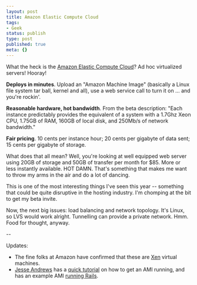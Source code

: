 ```yaml
---
layout: post
title: Amazon Elastic Compute Cloud
tags:
- Geek
status: publish
type: post
published: true
meta: {}
---
```

What the heck is the <a href="http://www.amazon.com/b/ref=sc_fe_c_1_3435361_1/102-9479326-4892141?ie=UTF8&amp;node=201590011" target="_blank">Amazon Elastic Compute Cloud</a>?  Ad hoc virtualized servers!  Hooray!

<b>Deploys in minutes</b>.  Upload an "Amazon Machine Image" (basically a Linux file system tar ball, kernel and all), use a web service call to turn it on ... and you're rockin'.

<b>Reasonable hardware, hot bandwidth</b>.  From the beta description:  "<span class="small">Each instance predictably provides the equivalent of a system with a </span><span class="small">1.7Ghz Xeon CPU, 1.75GB of RAM, 160GB of local disk, and 250Mb/s of network bandwidth."</span>

<b>Fair pricing</b>. 10 cents per instance hour; 20 cents per gigabyte of data sent; 15 cents per gigabyte of storage.

What does that all mean?  Well, you're looking at well equipped web server using 20GB of storage and 50GB of transfer per month for $85.  More or less instantly available.  HOT DAMN.  That's something that makes me want to throw my arms in the air and do a lot of dancing.

<span class="small">This is one of the most interesting things I've seen this year -- something that could be quite disruptive in the hosting industry. </span>  I'm chomping at the bit to get my beta invite.

Now, the next big issues: load balancing and network topology.  It's Linux, so LVS would work alright.  Tunnelling can provide a private network.  Hmm.  Food for thought, anyway.

--

Updates:
<ul>
	<li>The fine folks at Amazon have confirmed that these are <a href="http://www.cl.cam.ac.uk/Research/SRG/netos/xen/" target="_blank">Xen</a> virtual machines.</li>
	<li><a href="http://www.overstimulate.com/" target="_blank">Jesse Andrews</a> has a <a href="http://overstimulate.com/articles/2006/08/24/amazon-does-it-again.html" target="_blank">quick tutorial</a> on how to get an AMI running, and has an example AMI <a href="http://domu-12-31-33-00-04-9c.usma1.compute.amazonaws.com/" target="_blank">running Rails</a>.</li>
</ul>
